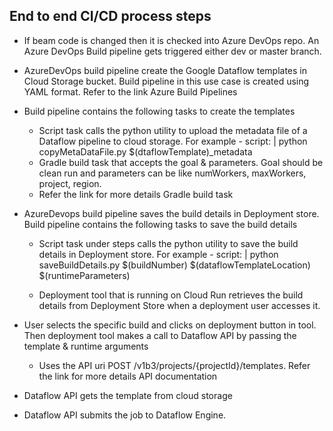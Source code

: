 ## End to end CI/CD process steps

- If beam code is changed then it is checked into Azure DevOps repo. An Azure DevOps Build pipeline gets triggered either dev or master branch. 

- AzureDevOps build pipeline create the Google Dataflow templates in Cloud Storage bucket. Build pipeline in this use case is created using YAML format. Refer to the link Azure Build Pipelines

- Build pipeline contains the following tasks to create the templates
  - Script task calls the python utility to upload the metadata file of a Dataflow pipeline to cloud storage. For example - script: | python copyMetaDataFile.py $(dtaflowTemplate)_metadata
  - Gradle build task that accepts the goal & parameters. Goal should be clean run and parameters can be like numWorkers, maxWorkers, project, region.
  -  Refer the link for more details Gradle build task

- AzureDevops build pipeline saves the build details in Deployment store.
Build pipeline contains the following tasks to save the build details

  - Script task under steps calls the python utility to save the build details in Deployment store. For example - script: | python saveBuildDetails.py $(buildNumber) $(dataflowTemplateLocation) $(runtimeParameters)

  - Deployment tool that is running on Cloud Run retrieves the build details from Deployment Store when a deployment user accesses it.

- User selects the specific build and clicks on deployment button in tool. Then deployment tool makes a call to Dataflow API by passing the template & runtime arguments

  - Uses the API uri POST /v1b3/projects/{projectId}/templates. Refer the link for more details API documentation

- Dataflow API gets the template from cloud storage 

- Dataflow API submits the job to Dataflow Engine.
